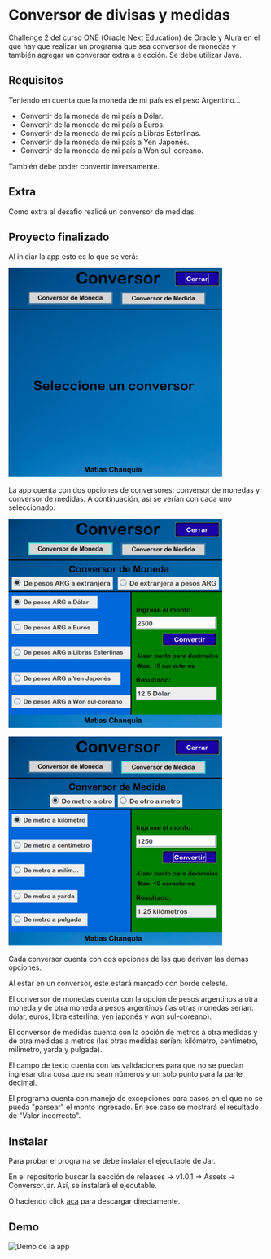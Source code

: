 # Conversor de divisas y medidas
 Challenge 2 del curso ONE (Oracle Next Education) de Oracle y Alura en el que hay que realizar un programa que sea conversor de monedas y también agregar un conversor extra a elección. Se debe utilizar Java. 
 
## Requisitos

Teniendo en cuenta que la moneda de mi país es el peso Argentino...

 - Convertir de la moneda de mi país a Dólar.
 - Convertir de la moneda de mi país a Euros.
 - Convertir de la moneda de mi país a Libras Esterlinas.
 - Convertir de la moneda de mi país a Yen Japonés.
 - Convertir de la moneda de mi país a Won sul-coreano.
 
 También debe poder convertir inversamente.
 
 ## Extra
 
 Como extra al desafio realicé un conversor de medidas.

## Proyecto finalizado

Al iniciar la app esto es lo que se verá:

![Inicio de la app](https://github.com/matiaschanquia/challenge2-conversor/blob/main/readmeAssets/inicio.png)

La app cuenta con dos opciones de conversores: conversor de monedas y conversor de medidas. A continuación, así se verían con cada uno seleccionado:

![Conversor de moneda](https://github.com/matiaschanquia/challenge2-conversor/blob/main/readmeAssets/monedas.png)

![Conversor de medida](https://github.com/matiaschanquia/challenge2-conversor/blob/main/readmeAssets/medidas.png)

Cada conversor cuenta con dos opciones de las que derivan las demas opciones.

Al estar en un conversor, este estará marcado con borde celeste.

El conversor de monedas cuenta con la opción de pesos argentinos a otra moneda y de otra moneda a pesos argentinos (las otras monedas serían: dólar, euros, libra esterlina, yen japonés y won sul-coreano).

El conversor de medidas cuenta con la opción de metros a otra medidas y de otra medidas a metros (las otras medidas serían: kilómetro, centímetro, milímetro, yarda y pulgada).

El campo de texto cuenta con las validaciones para que no se puedan ingresar otra cosa que no sean números y un solo punto para la parte decimal.

El programa cuenta con manejo de excepciones para casos en el que no se pueda "parsear" el monto ingresado. En ese caso se mostrará el resultado de "Valor incorrecto".

## Instalar

Para probar el programa se debe instalar el ejecutable de Jar.

En el repositorio buscar la sección de releases -> v1.0.1 -> Assets -> Conversor.jar. Así, se instalará el ejecutable.

O haciendo click <a href="https://github.com/matiaschanquia/challenge2-conversor/releases/download/1.0.1/Conversor.jar">aca</a> para descargar directamente.

## Demo

![Demo de la app](https://github.com/matiaschanquia/challenge2-conversor/blob/main/readmeAssets/conversor.gif)

